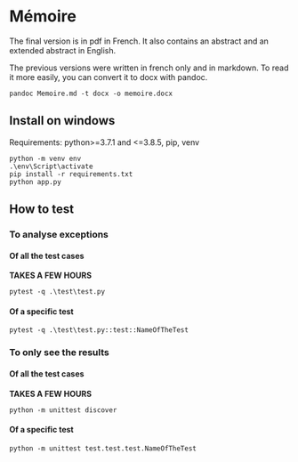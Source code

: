 # Mémoire

The final version is in pdf in French. It also contains an abstract and an extended abstract in English.

The previous versions were written in french only and in markdown. To read it more easily, you can convert it to docx with pandoc.

~~~
pandoc Memoire.md -t docx -o memoire.docx
~~~

## Install on windows

Requirements: python>=3.7.1 and <=3.8.5, pip, venv

~~~~
python -m venv env
.\env\Script\activate
pip install -r requirements.txt
python app.py
~~~~

## How to test

### To analyse exceptions

#### Of all the test cases
__TAKES A FEW HOURS__

~~~~
pytest -q .\test\test.py
~~~~

#### Of a specific test

~~~
pytest -q .\test\test.py::test::NameOfTheTest
~~~

### To only see the results

#### Of all the test cases
__TAKES A FEW HOURS__

~~~
python -m unittest discover
~~~

#### Of a specific test

~~~
python -m unittest test.test.test.NameOfTheTest
~~~
